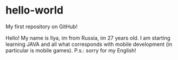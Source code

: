 # hello-world
My first repository on GitHub!

Hello!
My name is Ilya, im from Russia, im 27 years old.
I am starting learning JAVA and all what corresponds with mobile development (in particular is mobile games).
P.s.: sorry for my English!
